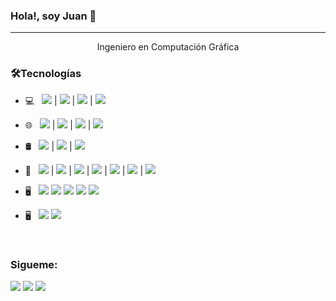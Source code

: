 ### Hola!, soy Juan 👋

<hr>

<p align="center">
Ingeniero en Computación Gráfica
</p>





<h3>🛠Tecnologías</h3>

- 💻 &nbsp;    <img src="https://img.shields.io/badge/Python-14354C?style=flat&logo=python&logoColor=white"> |
               <img src="https://img.shields.io/badge/Java-ED8B00?style=flat&logo=java&logoColor=white"> | 
               <img src="https://img.shields.io/badge/C%23-239120?style=flat&logo=c-sharp&logoColor=white"> | 
               <img src="https://img.shields.io/badge/PHP-777BB4?style=flat&logo=php&logoColor=white"> 
               
- 🌐 &nbsp;    <img src="https://img.shields.io/badge/Android-3DDC84?style=flat&logo=android&logoColor=white">  |
               <img src="https://img.shields.io/badge/HTML5-E34F26?style=flat&logo=html5&logoColor=white">  | 
               <img src="https://img.shields.io/badge/CSS3-1572B6?style=flat&logo=css3&logoColor=white">  | 
               <img src="https://img.shields.io/badge/JavaScript-323330?style=flat&logo=javascript&logoColor=F7DF1E"> 
               
- 🛢 &nbsp;    <img src="https://img.shields.io/badge/MySQL-00000F?style=flat&logo=mysql&logoColor=white">  |
               <img src="https://img.shields.io/badge/PostgreSQL-316192?style=flat&logo=postgresql&logoColor=white"> |
               <img src="https://img.shields.io/badge/firebase-%23039BE5.svg?style=flat&logo=firebase"> 
<!--                <img src="https://img.shields.io/badge/JavaScript-323330?style=for-the-badge&logo=javascript&logoColor=F7DF1E"> -->


- 🔧 &nbsp;   <img src="https://img.shields.io/badge/Android-3DDC84?style=flat&logo=android&logoColor=white">  |
              <img src="https://img.shields.io/badge/Visual%20Studio-5C2D91.svg?style=flat&logo=visual-studio&logoColor=white">  |
              <img src="https://img.shields.io/badge/webstorm-143?style=flat&logo=webstorm&logoColor=white&color=black">  |
              <img src="https://img.shields.io/badge/pycharm-143?style=flat&logo=pycharm&logoColor=black&color=black&labelColor=green">  |
              <img src="https://img.shields.io/badge/jupyter-%23FA0F00.svg?style=fflat&logo=jupyter&logoColor=white">  |
              <img src="https://img.shields.io/badge/Eclipse-FE7A16.svg?style=flat&logo=Eclipse&logoColor=white">  |
              <img src="https://img.shields.io/badge/github-%23121011.svg?style=flat&logo=github&logoColor=white">  

<!-- - Android Studio | PyCharm | Visual Studio code | Eclipse | Git -->


- 🖥 &nbsp;   <img src="https://aleen42.github.io/badges/src/photoshop.svg">
              <img src="https://aleen42.github.io/badges/src/illustrator.svg">
              <img src="ttps://aleen42.github.io/badges/src/dreamweaver.svg">
              <img src="https://aleen42.github.io/badges/src/after_effects.svg">
              <img src="https://aleen42.github.io/badges/src/premiere.svg">

- 🖥 &nbsp;    <img src="https://img.shields.io/badge/unity-%23000000.svg?style=flat&logo=unity&logoColor=white">
              <img src="https://img.shields.io/badge/unrealengine-%23313131.svg?style=flat&logo=unrealengine&logoColor=white">


<!-- Adobe Xd | Illustrator | Photoshop | OpenShot | Dreamweaver | InDesign | After Effects | Lightroom | Substance Painter  -->

<br>

### Sigueme:


<!-- Your badges -->
<!-- [![Linkedin](https://img.shields.io/badge/-JuanCuaycal-blue?style=flat&logo=Linkedin&logoColor=white)](https://www.linkedin.com/in/juan-cuaycal/)
<!-- [![Linkedin](https://img.shields.io/badge/-JuanCuaycal-blue?style=flat&logo=Facebook&logoColor=white)](https://www.linkedin.com/in/juan-cuaycal/) -->

<!-- [![Gmail](https://img.shields.io/badge/-JuanCuaycal-c14438?style=flat&logo=Gmail&logoColor=white)](mailto:juancuaycal@gmail.com) -->

<!-- [![Linkedin](https://img.shields.io/badge/-WebSite-black?style=flat&logo=Website&logoColor=black)](https://juan-cuaycal.web.app/) -->

<!-- -[Página Web](https://juan-cuaycal.web.app/) -->

<a href="https://www.linkedin.com/in/juan-cuaycal/"><img src="https://img.shields.io/badge/LinkedIn-0077B5?style=flat&logo=linkedin&logoColor=white"></a>
<a href="juancuaycal@gmail.com"><img src="https://img.shields.io/badge/Gmail-D14836?style=flat&logo=gmail&logoColor=white"></a>
<a href="https://juan-cuaycal.web.app/"><img src="https://img.shields.io/badge/-WebSite-black?style=flat&logo=Website&logoColor=black"></a>
